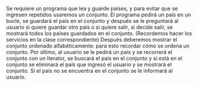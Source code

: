 Se requiere un programa que lea y guarde países, y para evitar que se ingresen repetidos
usaremos un conjunto. El programa pedirá un país en un bucle, se guardará el país en el
conjunto y después se le preguntará al usuario si quiere guardar otro país o si quiere salir,
si decide salir, se mostrará todos los países guardados en el conjunto. (Recordemos hacer
los servicios en la clase correspondiente)
Después deberemos mostrar el conjunto ordenado alfabéticamente: para esto recordar
cómo se ordena un conjunto.
Por último, al usuario se le pedirá un país y se recorrerá el conjunto con un Iterator, se
buscará el país en el conjunto y si está en el conjunto se eliminará el país que ingresó el
usuario y se mostrará el conjunto. Si el país no se encuentra en el conjunto se le informará
al usuario.